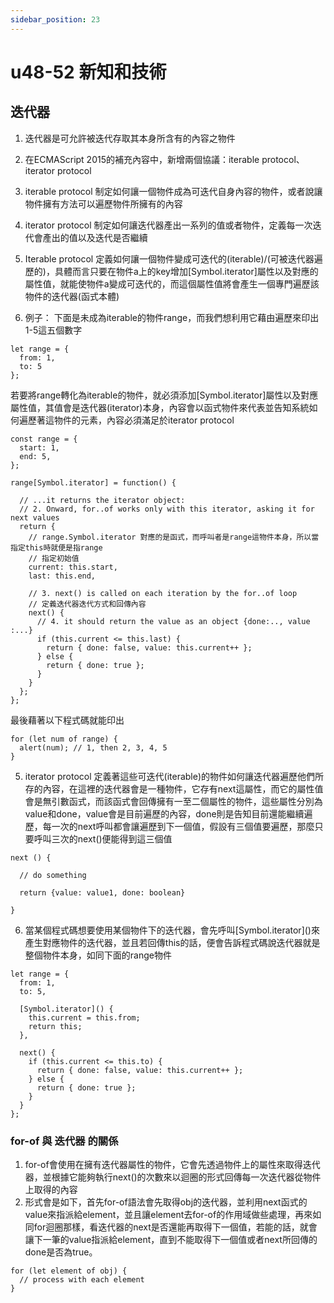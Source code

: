 ```yaml
---
sidebar_position: 23
---
```


# u48-52 新知和技術



## 迭代器
1. 迭代器是可允許被迭代存取其本身所含有的內容之物件
2. 在ECMAScript 2015的補充內容中，新增兩個協議：iterable protocol、iterator protocol 
3. iterable protocol 制定如何讓一個物件成為可迭代自身內容的物件，或者說讓物件擁有方法可以遍歷物件所擁有的內容
4. iterator protocol 制定如何讓迭代器產出一系列的值或者物件，定義每一次迭代會產出的值以及迭代是否繼續
5. Iterable protocol 定義如何讓一個物件變成可迭代的(iterable)/(可被迭代器遍歷的)，具體而言只要在物件a上的key增加\[Symbol.iterator\]屬性以及對應的屬性值，就能使物件a變成可迭代的，而這個屬性值將會產生一個專門遍歷該物件的迭代器(函式本體)

6. 例子： 下面是未成為iterable的物件range，而我們想利用它藉由遍歷來印出1-5這五個數字

```
let range = {
  from: 1,
  to: 5
};
```

若要將range轉化為iterable的物件，就必須添加\[Symbol.iterator\]屬性以及對應屬性值，其值會是迭代器(iterator)本身，內容會以函式物件來代表並告知系統如何遍歷著這物件的元素，內容必須滿足於iterator protocol

```
const range = {
  start: 1,
  end: 5,
};

range[Symbol.iterator] = function() {

  // ...it returns the iterator object:
  // 2. Onward, for..of works only with this iterator, asking it for next values
  return {
    // range.Symbol.iterator 對應的是函式，而呼叫者是range這物件本身，所以當指定this時就便是指range
    // 指定初始值
    current: this.start,      
    last: this.end,

    // 3. next() is called on each iteration by the for..of loop
    // 定義迭代器迭代方式和回傳內容
    next() {
      // 4. it should return the value as an object {done:.., value :...}
      if (this.current <= this.last) {
        return { done: false, value: this.current++ };
      } else {
        return { done: true };
      }
    }
  };
};

```

最後藉著以下程式碼就能印出
```
for (let num of range) {
  alert(num); // 1, then 2, 3, 4, 5
}
```


5. iterator protocol 定義著這些可迭代(iterable)的物件如何讓迭代器遍歷他們所存的內容，在這裡的迭代器會是一種物件，它存有next這屬性，而它的屬性值會是無引數函式，而該函式會回傳擁有一至二個屬性的物件，這些屬性分別為value和done，value會是目前遍歷的內容，done則是告知目前還能繼續遍歷，每一次的next呼叫都會讓遍歷到下一個值，假設有三個值要遍歷，那麼只要呼叫三次的next()便能得到這三個值


```
next () {

  // do something

  return {value: value1, done: boolean}

}
```

6. 當某個程式碼想要使用某個物件下的迭代器，會先呼叫\[Symbol.iterator\]()來產生對應物件的迭代器，並且若回傳this的話，便會告訴程式碼說迭代器就是整個物件本身，如同下面的range物件


```
let range = {
  from: 1,
  to: 5,

  [Symbol.iterator]() {
    this.current = this.from;
    return this;
  },

  next() {
    if (this.current <= this.to) {
      return { done: false, value: this.current++ };
    } else {
      return { done: true };
    }
  }
};
```

### for-of 與 迭代器 的關係
1. for-of會使用在擁有迭代器屬性的物件，它會先透過物件上的屬性來取得迭代器，並根據它能夠執行next()的次數來以迴圈的形式回傳每一次迭代器從物件上取得的內容
2. 形式會是如下，首先for-of語法會先取得obj的迭代器，並利用next函式的value來指派給element，並且讓element去for-of的作用域做些處理，再來如同for迴圈那樣，看迭代器的next是否還能再取得下一個值，若能的話，就會讓下一筆的value指派給element，直到不能取得下一個值或者next所回傳的done是否為true。

```
for (let element of obj) {
  // process with each element
}
```
